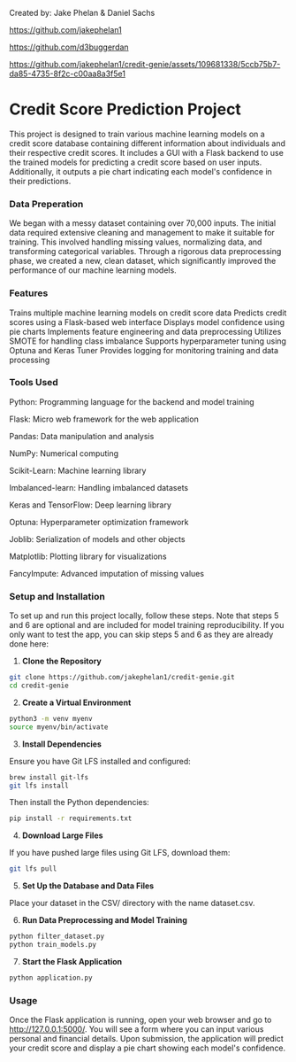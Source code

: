 Created by: Jake Phelan & Daniel Sachs

https://github.com/jakephelan1

https://github.com/d3buggerdan


https://github.com/jakephelan1/credit-genie/assets/109681338/5ccb75b7-da85-4735-8f2c-c00aa8a3f5e1


# Credit Score Prediction Project
This project is designed to train various machine learning models on a credit score database containing different information about individuals and their respective credit scores. It includes a GUI with a Flask backend to use the trained models for predicting a credit score based on user inputs. Additionally, it outputs a pie chart indicating each model's confidence in their predictions.

### Data Preperation
We began with a messy dataset containing over 70,000 inputs. The initial data required extensive cleaning and management to make it suitable for training. This involved handling missing values, normalizing data, and transforming categorical variables. Through a rigorous data preprocessing phase, we created a new, clean dataset, which significantly improved the performance of our machine learning models.

### Features
Trains multiple machine learning models on credit score data
Predicts credit scores using a Flask-based web interface
Displays model confidence using pie charts
Implements feature engineering and data preprocessing
Utilizes SMOTE for handling class imbalance
Supports hyperparameter tuning using Optuna and Keras Tuner
Provides logging for monitoring training and data processing

### Tools Used
Python: Programming language for the backend and model training

Flask: Micro web framework for the web application

Pandas: Data manipulation and analysis

NumPy: Numerical computing

Scikit-Learn: Machine learning library

Imbalanced-learn: Handling imbalanced datasets

Keras and TensorFlow: Deep learning library

Optuna: Hyperparameter optimization framework

Joblib: Serialization of models and other objects

Matplotlib: Plotting library for visualizations

FancyImpute: Advanced imputation of missing values

### Setup and Installation
To set up and run this project locally, follow these steps. Note that steps 5 and 6 are optional and are included for model training reproducibility. If you only want to test the app, you can skip steps 5 and 6 as they are already done here:

1. **Clone the Repository**

```bash
git clone https://github.com/jakephelan1/credit-genie.git
cd credit-genie
```

2. **Create a Virtual Environment**

```bash
python3 -m venv myenv
source myenv/bin/activate
```

3. **Install Dependencies**
   
Ensure you have Git LFS installed and configured:

```bash
brew install git-lfs
git lfs install
```

Then install the Python dependencies:

```bash
pip install -r requirements.txt
```

4. **Download Large Files**
   
If you have pushed large files using Git LFS, download them:

```bash
git lfs pull
```

5. **Set Up the Database and Data Files**
   
Place your dataset in the CSV/ directory with the name dataset.csv.

6. **Run Data Preprocessing and Model Training**

```bash
python filter_dataset.py
python train_models.py
```

7. **Start the Flask Application**

```bash
python application.py
```

### Usage
Once the Flask application is running, open your web browser and go to http://127.0.0.1:5000/. You will see a form where you can input various personal and financial details. Upon submission, the application will predict your credit score and display a pie chart showing each model's confidence.
